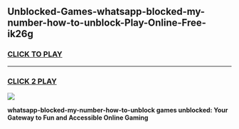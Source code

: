 
## Unblocked-Games-whatsapp-blocked-my-number-how-to-unblock-Play-Online-Free-ik26g
<h3>
<a href="https://premium76.site?title=whatsapp-blocked-my-number-how-to-unblock&ref=26A">CLICK TO PLAY</a></h3>
<hr>

<h3>
<a href="https://premium76.site?title=whatsapp-blocked-my-number-how-to-unblock&ref=26A">CLICK 2 PLAY</a>
  
</h3>

<a href="https://premium76.site?title=whatsapp-blocked-my-number-how-to-unblock&ref=26A"><img src="https://clearcache.store/games.png"></a>


**whatsapp-blocked-my-number-how-to-unblock games unblocked: Your Gateway to Fun and Accessible Online Gaming**
